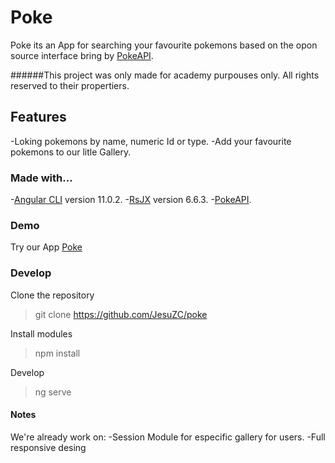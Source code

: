 # Poke
Poke its an App for searching your favourite pokemons based on the opon source interface bring by [PokeAPI](https://pokeapi.co/).

######This project was only made for academy purpouses only. All rights reserved to their propertiers.

## Features
-Loking pokemons by name, numeric Id or type.
-Add your favourite pokemons to our litle Gallery.

### Made with...
-[Angular CLI](https://github.com/angular/angular-cli) version 11.0.2.
-[RsJX](https://rxjs-dev.firebaseapp.com/) version 6.6.3.
-[PokeAPI](https://pokeapi.co/).

### Demo
Try our App [Poke](https://jesuzc.github.io/poke/)

### Develop
Clone the repository
>git clone https://github.com/JesuZC/poke

Install modules
>npm install

Develop
>ng serve

#### Notes
We're already work on:
-Session Module for especific gallery for users.
-Full responsive desing
